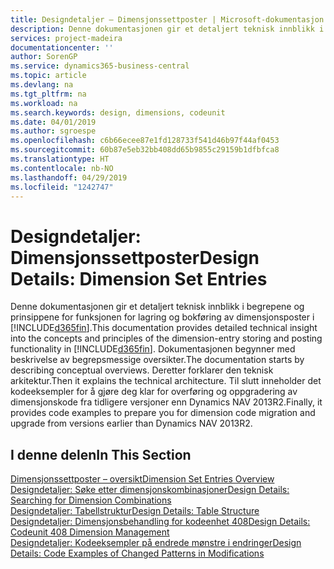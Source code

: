 ```yaml
---
title: Designdetaljer – Dimensjonssettposter | Microsoft-dokumentasjon
description: Denne dokumentasjonen gir et detaljert teknisk innblikk i begrepene og prinsippene som brukes til å utforme funksjonen for lagring og bokføring av dimensjonsposter på nytt.
services: project-madeira
documentationcenter: ''
author: SorenGP
ms.service: dynamics365-business-central
ms.topic: article
ms.devlang: na
ms.tgt_pltfrm: na
ms.workload: na
ms.search.keywords: design, dimensions, codeunit
ms.date: 04/01/2019
ms.author: sgroespe
ms.openlocfilehash: c6b66ecee87e1fd128733f541d46b97f44af0453
ms.sourcegitcommit: 60b87e5eb32bb408dd65b9855c29159b1dfbfca8
ms.translationtype: HT
ms.contentlocale: nb-NO
ms.lasthandoff: 04/29/2019
ms.locfileid: "1242747"
---
```

# <a name="design-details-dimension-set-entries"></a><span data-ttu-id="27d2b-103">Designdetaljer: Dimensjonssettposter</span><span class="sxs-lookup"><span data-stu-id="27d2b-103">Design Details: Dimension Set Entries</span></span>
<span data-ttu-id="27d2b-104">Denne dokumentasjonen gir et detaljert teknisk innblikk i begrepene og prinsippene for funksjonen for lagring og bokføring av dimensjonsposter i [!INCLUDE[d365fin](includes/d365fin_md.md)].</span><span class="sxs-lookup"><span data-stu-id="27d2b-104">This documentation provides detailed technical insight into the concepts and principles of the dimension-entry storing and posting functionality in [!INCLUDE[d365fin](includes/d365fin_md.md)].</span></span> <span data-ttu-id="27d2b-105">Dokumentasjonen begynner med beskrivelse av begrepsmessige oversikter.</span><span class="sxs-lookup"><span data-stu-id="27d2b-105">The documentation starts by describing conceptual overviews.</span></span> <span data-ttu-id="27d2b-106">Deretter forklarer den teknisk arkitektur.</span><span class="sxs-lookup"><span data-stu-id="27d2b-106">Then it explains the technical architecture.</span></span> <span data-ttu-id="27d2b-107">Til slutt inneholder det kodeeksempler for å gjøre deg klar for overføring og oppgradering av dimensjonskode fra tidligere versjoner enn Dynamics NAV 2013R2.</span><span class="sxs-lookup"><span data-stu-id="27d2b-107">Finally, it provides code examples to prepare you for dimension code migration and upgrade from versions earlier than Dynamics NAV 2013R2.</span></span>  

## <a name="in-this-section"></a><span data-ttu-id="27d2b-108">I denne delen</span><span class="sxs-lookup"><span data-stu-id="27d2b-108">In This Section</span></span>  
[<span data-ttu-id="27d2b-109">Dimensjonssettposter – oversikt</span><span class="sxs-lookup"><span data-stu-id="27d2b-109">Dimension Set Entries Overview</span></span>](design-details-dimension-set-entries-overview.md)  
[<span data-ttu-id="27d2b-110">Designdetaljer: Søke etter dimensjonskombinasjoner</span><span class="sxs-lookup"><span data-stu-id="27d2b-110">Design Details: Searching for Dimension Combinations</span></span>](design-details-searching-for-dimension-combinations.md)  
[<span data-ttu-id="27d2b-111">Designdetaljer: Tabellstruktur</span><span class="sxs-lookup"><span data-stu-id="27d2b-111">Design Details: Table Structure</span></span>](design-details-table-structure.md)  
[<span data-ttu-id="27d2b-112">Designdetaljer: Dimensjonsbehandling for kodeenhet 408</span><span class="sxs-lookup"><span data-stu-id="27d2b-112">Design Details: Codeunit 408 Dimension Management</span></span>](design-details-codeunit-408-dimension-management.md)  
[<span data-ttu-id="27d2b-113">Designdetaljer: Kodeeksempler på endrede mønstre i endringer</span><span class="sxs-lookup"><span data-stu-id="27d2b-113">Design Details: Code Examples of Changed Patterns in Modifications</span></span>](design-details-code-examples-of-changed-patterns-in-modifications.md)
